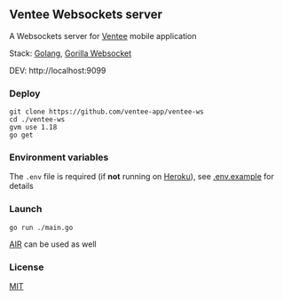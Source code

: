 ## Ventee Websockets server

A Websockets server for [Ventee](https://github.com/ventee-app/ventee-mobile) mobile application

Stack: [Golang](https://go.dev), [Gorilla Websocket](https://github.com/gorilla/websocket)

DEV: http://localhost:9099

### Deploy

```shell script
git clone https://github.com/ventee-app/ventee-ws
cd ./ventee-ws
gvm use 1.18
go get
```

### Environment variables

The `.env` file is required (if **not** running on [Heroku](https://www.heroku.com)), see [.env.example](./.env.example) for details

### Launch

```shell script
go run ./main.go
```

[AIR](https://github.com/cosmtrek/air) can be used as well

### License

[MIT](./LICENSE.md)
